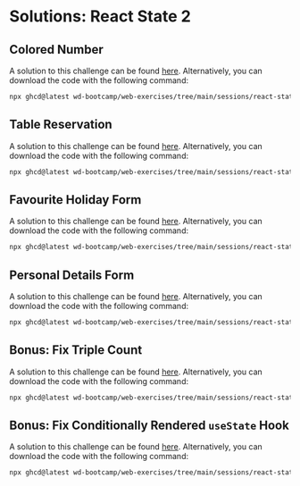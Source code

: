 # Solutions: React State 2

## Colored Number

A solution to this challenge can be found [here](https://github.com/wd-bootcamp/web-exercises/tree/main/sessions/react-state-2/colored-number_solution). Alternatively, you can download the code with the following command:

```bash
npx ghcd@latest wd-bootcamp/web-exercises/tree/main/sessions/react-state-2/colored-number_solution
```

## Table Reservation

A solution to this challenge can be found [here](https://github.com/wd-bootcamp/web-exercises/tree/main/sessions/react-state-2/table-reservation_solution). Alternatively, you can download the code with the following command:

```bash
npx ghcd@latest wd-bootcamp/web-exercises/tree/main/sessions/react-state-2/table-reservation_solution
```

## Favourite Holiday Form

A solution to this challenge can be found [here](https://github.com/wd-bootcamp/web-exercises/tree/main/sessions/react-state-2/favourite-holiday_solution). Alternatively, you can download the code with the following command:

```bash
npx ghcd@latest wd-bootcamp/web-exercises/tree/main/sessions/react-state-2/favourite-holiday_solution
```

## Personal Details Form

A solution to this challenge can be found [here](https://github.com/wd-bootcamp/web-exercises/tree/main/sessions/react-state-2/personal-details_solution). Alternatively, you can download the code with the following command:

```bash
npx ghcd@latest wd-bootcamp/web-exercises/tree/main/sessions/react-state-2/personal-details_solution
```

## Bonus: Fix Triple Count

A solution to this challenge can be found [here](https://github.com/wd-bootcamp/web-exercises/tree/main/sessions/react-state-2/triple-count_solution). Alternatively, you can download the code with the following command:

```bash
npx ghcd@latest wd-bootcamp/web-exercises/tree/main/sessions/react-state-2/triple-count_solution
```

## Bonus: Fix Conditionally Rendered `useState` Hook

A solution to this challenge can be found [here](https://github.com/wd-bootcamp/web-exercises/tree/main/sessions/react-state-2/conditional-usestate_solution). Alternatively, you can download the code with the following command:

```bash
npx ghcd@latest wd-bootcamp/web-exercises/tree/main/sessions/react-state-2/conditional-usestate_solution
```
